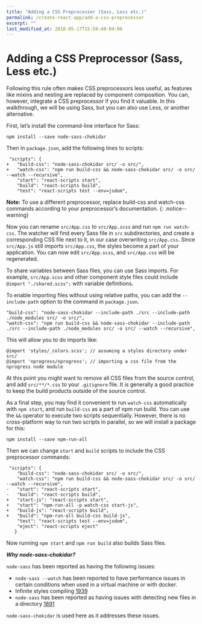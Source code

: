 ```yaml
---
title: "Adding a CSS Preprocessor (Sass, Less etc.)"
permalink: /create-react-app/add-a-css-preprocessor
excerpt: ""
last_modified_at: 2018-05-17T15:58:49-04:00
---
```


# Adding a CSS Preprocessor (Sass, Less etc.)

Following this rule often makes CSS preprocessors less useful, as features like mixins and nesting are replaced by component composition. You can, however, integrate a CSS preprocessor if you find it valuable. In this walkthrough, we will be using Sass, but you can also use Less, or another alternative.

First, let’s install the command-line interface for Sass:

```
npm install --save node-sass-chokidar
```

Then in `package.json`, add the following lines to scripts:

```
 "scripts": {
+   "build-css": "node-sass-chokidar src/ -o src/",
+   "watch-css": "npm run build-css && node-sass-chokidar src/ -o src/ --watch --recursive",
    "start": "react-scripts start",
    "build": "react-scripts build",
    "test": "react-scripts test --env=jsdom",
```


**Note:** To use a different preprocessor, replace build-css and watch-css commands according to your preprocessor’s documentation.
{: .notice--warning}

Now you can rename `src/App.css` to `src/App.scss` and run `npm run watch-css`. The watcher will find every Sass file in `src` subdirectories, and create a corresponding CSS file next to it, in our case overwriting `src/App.css`. Since `src/App.js` still imports `src/App.css`, the styles become a part of your application. You can now edit `src/App.scss`, and `src/App.css` will be regenerated.

To share variables between Sass files, you can use Sass imports. For example, `src/App.scss` and other component style files could include `@import "./shared.scss";` with variable definitions.

To enable importing files without using relative paths, you can add the `--include-path` option to the command in `package.json`.

```
"build-css": "node-sass-chokidar --include-path ./src --include-path ./node_modules src/ -o src/",
"watch-css": "npm run build-css && node-sass-chokidar --include-path ./src --include-path ./node_modules src/ -o src/ --watch --recursive",
```

This will allow you to do imports like:

```
@import 'styles/_colors.scss'; // assuming a styles directory under src/
@import 'nprogress/nprogress'; // importing a css file from the nprogress node module
```

At this point you might want to remove all CSS files from the source control, and add `src/**/*.css` to your `.gitignore` file. It is generally a good practice to keep the build products outside of the source control.

As a final step, you may find it convenient to run `watch-css` automatically with `npm start`, and run `build-css` as a part of npm run build. You can use the `&&` operator to execute two scripts sequentially. However, there is no cross-platform way to run two scripts in parallel, so we will install a package for this:

```
npm install --save npm-run-all
```

Then we can change `start` and `build` scripts to include the CSS preprocessor commands:

```
 "scripts": {
    "build-css": "node-sass-chokidar src/ -o src/",
    "watch-css": "npm run build-css && node-sass-chokidar src/ -o src/ --watch --recursive",
-   "start": "react-scripts start",
-   "build": "react-scripts build",
+   "start-js": "react-scripts start",
+   "start": "npm-run-all -p watch-css start-js",
+   "build-js": "react-scripts build",
+   "build": "npm-run-all build-css build-js",
    "test": "react-scripts test --env=jsdom",
    "eject": "react-scripts eject"
   }
```

Now running `npm start` and `npm run build` also builds Sass files.

***Why node-sass-chokidar?***

`node-sass` has been reported as having the following issues:

* `node-sass --watch` has been reported to have performance issues in certain conditions when used in a virtual machine or with docker.
* Infinite styles compiling [1939](https://github.com/facebook/create-react-app/issues/1939)
* `node-sass` has been reported as having issues with detecting new files in a directory [1891](https://github.com/sass/node-sass/issues/1891)

`node-sass-chokidar` is used here as it addresses these issues.
